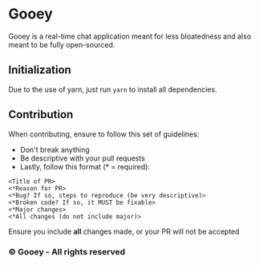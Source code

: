 # Gooey

Gooey is a real-time chat application meant for less bloatedness and also meant to be fully open-sourced.

## Initialization

Due to the use of yarn, just run `yarn` to install all dependencies.

## Contribution

When contributing, ensure to follow this set of guidelines:

* Don't break anything
* Be descriptive with your pull requests
* Lastly, follow this format (* = required):

```
<Title of PR>
<*Reason for PR>
<*Bug? If so, steps to reproduce (be very descriptive)>
<*Broken code? If so, it MUST be fixable>
<*Major changes>
<*All changes (do not include major)>
```

Ensure you include **all** changes made, or your PR will not be accepted

### :copyright: Gooey - All rights reserved
